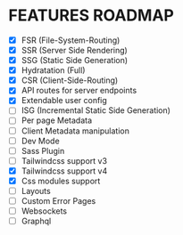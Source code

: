 # FEATURES ROADMAP

-[X] FSR (File-System-Routing)
-[X] SSR (Server Side Rendering)
-[X] SSG (Static Side Generation)
-[X] Hydratation (Full)
-[X] CSR (Client-Side-Routing)
-[X] API routes for server endpoints
-[X] Extendable user config
-[ ] ISG (Incremental Static Side Generation)
-[ ] Per page Metadata
-[ ] Client Metadata manipulation
-[ ] Dev Mode
-[ ] Sass Plugin
-[ ] Tailwindcss support v3
-[X] Tailwindcss support v4
-[X] Css modules support
-[ ] Layouts
-[ ] Custom Error Pages
-[ ] Websockets
-[ ] Graphql
